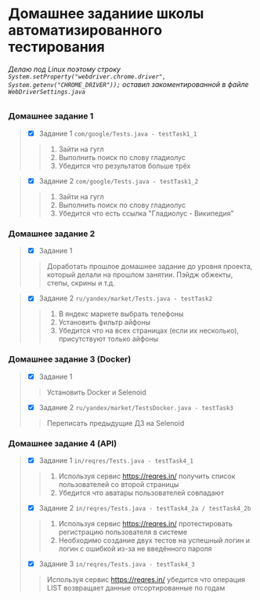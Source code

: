 # Домашнее заданиие школы автоматизированного тестирования
###### Делаю под Linux поэтому строку `System.setProperty("webdriver.chrome.driver", System.getenv("CHROME_DRIVER"));` оставил закоментированной в файле `WebDriverSettings.java`

### Домашнее задание 1
> - [X] Задание 1 `com/google/Tests.java - testTask1_1`
>> 1) Зайти на гугл
>> 2) Выполнить поиск по слову гладиолус
>> 3) Убедится что результатов больше трёх

> - [X] Задание 2 `com/google/Tests.java - testTask1_2`
>> 1) Зайти на гугл
>> 2) Выполнить поиск по слову гладиолус
>> 3) Убедится что есть ссылка "Гладиолус - Википедия"

### Домашнее задание 2
> - [X] Задание 1
>> Доработать прошлое домашнее задание до уровня проекта, который делали на прошлом занятии. Пэйдж обжекты, степы, скрины и т.д.

> - [X] Задание 2 `ru/yandex/market/Tests.java - testTask2`
>> 1) В яндекс маркете выбрать телефоны
>> 2) Установить фильтр айфоны
>> 3) Убедится что на всех страницах (если их несколько), присутствуют только айфоны

### Домашнее задание 3 (Docker)
> - [X] Задание 1
>> Установить Docker и Selenoid
> - [X] Задание 2 `ru/yandex/market/TestsDocker.java - testTask3`
>> Переписать предыдущие ДЗ на Selenoid

### Домашнее задание 4 (API)
> - [X] Задание 1 `in/reqres/Tests.java - testTask4_1`
>> 1) Используя сервис https://reqres.in/ получить список пользователей со второй страницы
>> 2) Убедится что аватары пользователей совпадают
> - [X] Задание 2 `in/reqres/Tests.java - testTask4_2a / testTask4_2b`
>> 1) Используя сервис https://reqres.in/ протестировать регистрацию пользователя в системе
>> 2) Необходимо создание двух тестов на успешный логин и логин с ошибкой из-за не введённого пароля
> - [X] Задание 3 `in/reqres/Tests.java - testTask4_3`
>> Используя сервис https://reqres.in/ убедится что операция LIST <RESOURCE> возвращает данные отсортированные по годам
